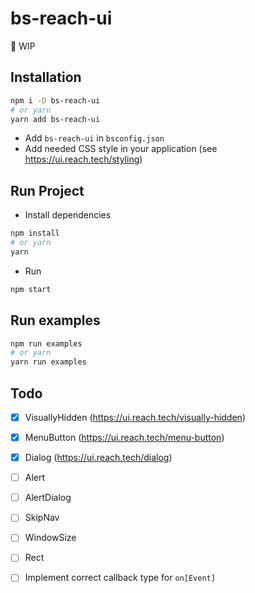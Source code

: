 # bs-reach-ui

🚧 WIP

## Installation

```sh
npm i -D bs-reach-ui
# or yarn
yarn add bs-reach-ui
```

* Add `bs-reach-ui` in `bsconfig.json`
* Add needed CSS style in your application (see https://ui.reach.tech/styling)

## Run Project

* Install dependencies

```sh
npm install
# or yarn
yarn
```

* Run

```sh
npm start
```

## Run examples

```sh
npm run examples
# or yarn
yarn run examples
```

## Todo

* [x] VisuallyHidden (https://ui.reach.tech/visually-hidden)
* [x] MenuButton (https://ui.reach.tech/menu-button)
* [x] Dialog (https://ui.reach.tech/dialog)
* [ ] Alert
* [ ] AlertDialog
* [ ] SkipNav
* [ ] WindowSize
* [ ] Rect

* [ ] Implement correct callback type for `on[Event]`
